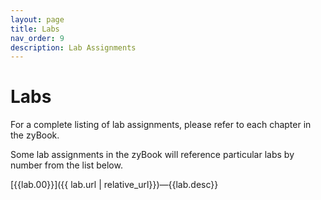 ```yaml
---
layout: page
title: Labs
nav_order: 9
description: Lab Assignments
---
```


# Labs

For a complete listing of lab assignments, please refer to each chapter in the zyBook.

Some lab assignments in the zyBook will reference particular
labs by number from the list below.


[{{lab.00}}]({{ lab.url | relative_url}})&mdash;{{lab.desc}}


